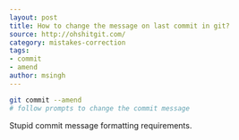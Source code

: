 ```yaml
---
layout: post
title: How to change the message on last commit in git?
source: http://ohshitgit.com/
category: mistakes-correction
tags:
- commit
- amend
author: msingh
---
```


```bash
git commit --amend
# follow prompts to change the commit message
```

Stupid commit message formatting requirements.
